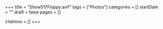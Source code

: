 +++
title = "Show517Floppy.avif"
tags = ["Photos"]
categories = []
startDate = ""
draft = false
pages = []

citations = []
+++
